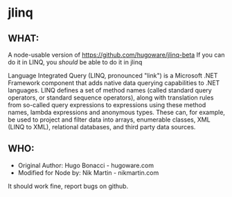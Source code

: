 jlinq
=====

WHAT:
-----
A node-usable version of https://github.com/hugoware/jlinq-beta
If you can do it in LINQ, you *should* be able to do it in jlinq

Language Integrated Query (LINQ, pronounced "link") is a Microsoft 
.NET Framework component that adds native data querying capabilities
to .NET languages.  LINQ defines a set of method names (called standard 
query operators, or standard sequence operators), along with translation
rules from so-called query expressions to expressions using these method 
names, lambda expressions and anonymous types. These can, for example, 
be used to project and filter data into arrays, enumerable classes, XML 
(LINQ to XML), relational databases, and third party data sources. 

WHO:
----
* Original Author: Hugo Bonacci - hugoware.com
* Modified for Node by: Nik Martin - nikmartin.com

It should work fine, report bugs on github.

